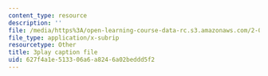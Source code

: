 ```yaml
---
content_type: resource
description: ''
file: /media/https%3A/open-learning-course-data-rc.s3.amazonaws.com/2-003sc-engineering-dynamics-fall-2011/627f4a1e513306a6a8246a02beddd5f2_NHedXxUO-Bg.srt
file_type: application/x-subrip
resourcetype: Other
title: 3play caption file
uid: 627f4a1e-5133-06a6-a824-6a02beddd5f2
---
```

